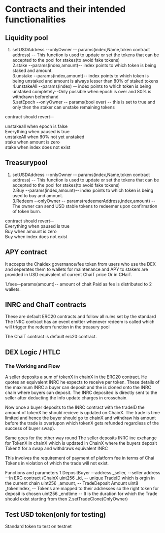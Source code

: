 # Contracts and their intended functionalities 
## Liquidity pool
1. setUSDAddress --onlyOwner -- params(index,Name,token contract address) -- This function is used to update or set the tokens that can be accepted to the pool for stakes(to avoid fake tokens) <br />
2.stake --params(index,amount)-- index points to which token is being staked and amount. <br />
3.unstake --params(index,amount)-- index points to which token is being unstaked and amount is always lesser than 80% of staked tokens <br />
4.unstakeAll --params(index) -- index points to which token is being unstaked completely--Only possible when epoch is over and 80% is withdrawn beforehand <br />
5.setEpoch --onlyOwner -- params(bool over) -- this is set to true and only then the staker can unstake remaining tokens <br />

contract should revert-- <br />

unstakeall when epoch is false<br />
Everything when paused is true <br />
unstakeAll when 80% not yet unstaked <br />
stake when amount is zero<br />
stake when index does not exist<br />

## Treasurypool 
1. setUSDAddress --onlyOwner -- params(index,Name,token contract address) -- This function is used to update or set the tokens that can be accepted to the pool for stakes(to avoid fake tokens)<br />
2.Buy --params(index,amount)-- index points to which token is being used to buy and amount.<br />
3.Redeem --onlyOwner -- params(redeemerAddress,index,amount) -- The owner can send USD stable tokens to redeemer upon confirmation of token burn.<br />

contract should revert-- <br />
Everything when paused is true<br />
Buy when amount is zero<br />
Buy when index does not exist<br />

## APY contract
It accepts the Chaidex governance/fee token from users who use the DEX and seperates them to wallets for maintenance and APY to stakers are provided in USD equivalent of current ChaiT price Or in CHaiT.<br />

1.fees--params(amount)-- amount of chait Paid as fee is distributed to 2 wallets.<br />

## INRC and ChaiT contracts
These are default ERC20 contracts and follow all rules set by the standard<br />
The INRC contract has an event emitter whenever redeem is called which will trigger the redeem function in the treasury pool<br />

The ChaiT contract is  default  erc20 contract.<br />




## DEX Logic / HTLC

### The Working and Flow 
A seller deposits a sum of tokenX in chainX in the ERC20 contract.
He quotes an equivalent INRC he expects to receive per token.
These details of the maximum INRC a buyer can deposit and the is cloned onto the INRC chain where buyers can deposit.
The INRC deposited is directly sent to the seller after deducting the Info update charges in crosschain.

Now once a buyer deposits to the INRC contract with the tradeID the amount of tokenX he should recieve is updated on ChainX. 
The trade is time limited and hence the buyer should go to chainX and withdraw his amount before the trade is over(upon which tokenX gets refunded regardless of the success of buyer swap).

Same goes for the other way round 
The seller deposits INRC ine exchange for TokenX in chainX which is updated in ChainX where the buyers deposit TokenX for a swap and withdraws equivalent INRC

This involves the requirement of payment of platform fee in terms of Chai Tokens in violation of which the trade will not exist.


Functions and parameters
1.DepositBuyer --address _seller, --seller address     --In ERC contract /ChainX
                  uint256 _id, -- unique TradeID which is orgin in the current chain
                 uint256 _amount, -- TradeDeposit Amount
                 uint8 _tokenIndex, -- Tokens are mapped to their addresses so the right token for deposit is chosen
                 uint256 _endtime -- It is the duration for which the Trade should exist starting from then
2.setTradeClone(OnlyOwner) 


## Test USD token(only for testing)

Standard token to test on testnet
